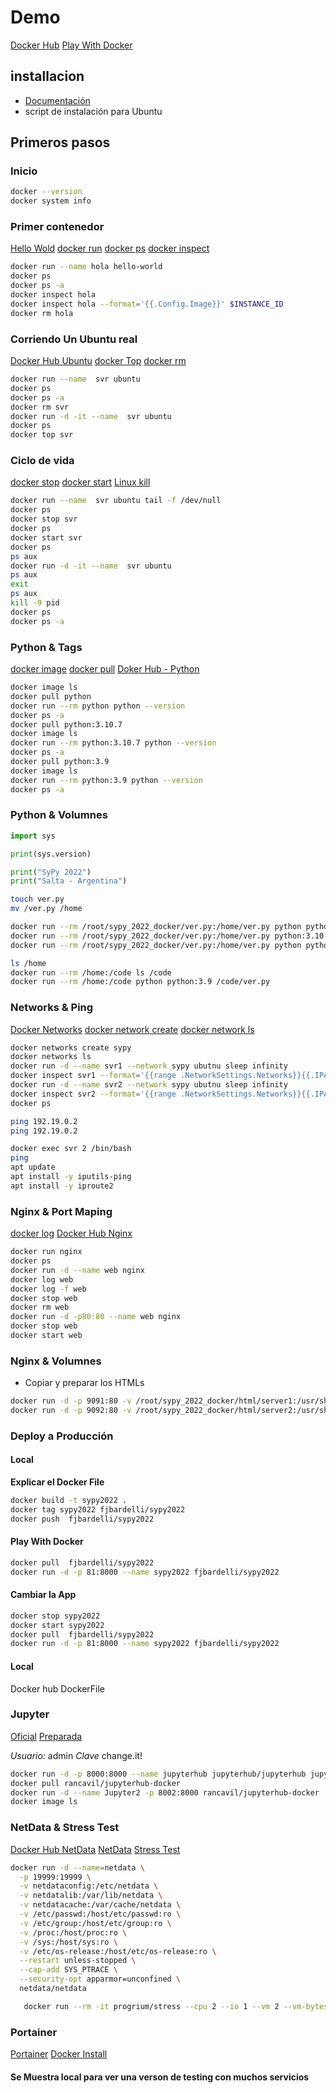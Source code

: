 # Demo

[Docker Hub](https://hub.docker.com/)
[Play With Docker](https://labs.play-with-docker.com/)

## installacion

- [Documentación](https://docs.docker.com/get-docker/)
- script de instalación para Ubuntu

## Primeros pasos

### Inicio

```bash
docker --version
docker system info
```

### Primer contenedor

[Hello Wold](https://hub.docker.com/_/hello-world)
[docker run](https://docs.docker.com/engine/reference/run/)
[docker ps](https://docs.docker.com/engine/reference/commandline/ps/)
[docker inspect](https://docs.docker.com/engine/reference/commandline/inspect/)


```bash
docker run --name hola hello-world
docker ps 
docker ps -a
docker inspect hola
docker inspect hola --format='{{.Config.Image}}' $INSTANCE_ID
docker rm hola
```

### Corriendo Un Ubuntu real

[Docker Hub Ubuntu](https://hub.docker.com/_/ubuntu)
[docker Top](https://docs.docker.com/engine/reference/commandline/top/)
[docker rm](https://docs.docker.com/engine/reference/commandline/rm/)

```bash
docker run --name  svr ubuntu
docker ps
docker ps -a
docker rm svr
docker run -d -it --name  svr ubuntu
docker ps
docker top svr
```

### Ciclo de vida

[docker stop](https://docs.docker.com/engine/reference/commandline/stop/)
[docker start](https://docs.docker.com/engine/reference/commandline/start/)
[Linux kill](https://learning.lpi.org/en/learning-materials/101-500/103/103.5/?gclid=Cj0KCQjw1bqZBhDXARIsANTjCPIAazKGNLLIqg2nGNjYdXIAit5GcGcTLUMxV_nRotQM1v5jgdIW1coaAnBZEALw_wcB)

```bash
docker run --name  svr ubuntu tail -f /dev/null
docker ps
docker stop svr
docker ps
docker start svr
docker ps
ps aux
docker run -d -it --name  svr ubuntu
ps aux
exit
ps aux
kill -9 pid 
docker ps
docker ps -a
```

### Python & Tags

[docker image](https://docs.docker.com/engine/reference/commandline/images/)
[docker pull](https://docs.docker.com/engine/reference/commandline/pull/)
[Doker Hub - Python](https://hub.docker.com/_/python)

```bash
docker image ls
docker pull python
docker run --rm python python --version
docker ps -a
docker pull python:3.10.7
docker image ls
docker run --rm python:3.10.7 python --version
docker ps -a
docker pull python:3.9
docker image ls
docker run --rm python:3.9 python --version
docker ps -a
```

### Python & Volumnes

```python
import sys

print(sys.version)

print("SyPy 2022")
print("Salta - Argentina")
```

```bash
touch ver.py
mv /ver.py /home
```

```bash
docker run --rm /root/sypy_2022_docker/ver.py:/home/ver.py python python /home/ver.py
docker run --rm /root/sypy_2022_docker/ver.py:/home/ver.py python:3.10  python /home/ver.py
docker run --rm /root/sypy_2022_docker/ver.py:/home/ver.py python python:3.9 /home/ver.py

ls /home
docker run --rm /home:/code ls /code
docker run --rm /home:/code python python:3.9 /code/ver.py
```

### Networks & Ping

[Docker Networks](https://docs.docker.com/network/)
[docker network create](https://docs.docker.com/engine/reference/commandline/network_create/)
[docker network ls](https://docs.docker.com/engine/reference/commandline/network_ls/)


```bash
docker networks create sypy
docker networks ls
docker run -d --name svr1 --network sypy ubutnu sleep infinity
docker inspect svr1 --format='{{range .NetworkSettings.Networks}}{{.IPAddress}}{{end}}' $INSTANCE_ID
docker run -d --name svr2 --network sypy ubutnu sleep infinity
docker inspect svr2 --format='{{range .NetworkSettings.Networks}}{{.IPAddress}}{{end}}' $INSTANCE_ID
docker ps

ping 192.19.0.2
ping 192.19.0.2

docker exec svr 2 /bin/bash
ping
apt update
apt install -y iputils-ping
apt install -y iproute2
```

### Nginx & Port Maping

[docker log]()
[Docker Hub Nginx](https://hub.docker.com/_/nginx)

```bash
docker run nginx 
docker ps
docker run -d --name web nginx
docker log web
docker log -f web
docker stop web
docker rm web
docker run -d -p80:80 --name web nginx
docker stop web
docker start web
```

### Nginx & Volumnes

- Copiar y  preparar los HTMLs


```bash
docker run -d -p 9091:80 -v /root/sypy_2022_docker/html/server1:/usr/share/nginx/html:ro --name web1 nginx
docker run -d -p 9092:80 -v /root/sypy_2022_docker/html/server2:/usr/share/nginx/html:ro --name web2 nginx

```

### Deploy a Producción

#### Local

**Explicar el Docker File**

```bash
docker build -t sypy2022 .
docker tag sypy2022 fjbardelli/sypy2022
docker push  fjbardelli/sypy2022
```

#### Play With Docker

```bash
docker pull  fjbardelli/sypy2022
docker run -d -p 81:8000 --name sypy2022 fjbardelli/sypy2022
```

#### Cambiar la App

```bash
docker stop sypy2022
docker start sypy2022
docker pull  fjbardelli/sypy2022
docker run -d -p 81:8000 --name sypy2022 fjbardelli/sypy2022
```

#### Local

Docker hub
DockerFile

### Jupyter

[Oficial](https://jupyterhub.readthedocs.io/en/stable/quickstart-docker.html)
[Preparada](https://medium.com/analytics-vidhya/jupyterhub-docker-31b7a3469872)

*Usuario:*  admin
*Clave*  change.it!

```bash
docker run -d -p 8000:8000 --name jupyterhub jupyterhub/jupyterhub jupyterhub
docker pull rancavil/jupyterhub-docker
docker run -d --name Jupyter2 -p 8002:8000 rancavil/jupyterhub-docker
docker image ls
```


### NetData & Stress Test

[Docker Hub NetData](https://hub.docker.com/r/netdata/netdata)
[NetData](https://www.netdata.cloud/)
[Stress Test](https://hub.docker.com/r/progrium/stress/)

```bash
docker run -d --name=netdata \
  -p 19999:19999 \
  -v netdataconfig:/etc/netdata \
  -v netdatalib:/var/lib/netdata \
  -v netdatacache:/var/cache/netdata \
  -v /etc/passwd:/host/etc/passwd:ro \
  -v /etc/group:/host/etc/group:ro \
  -v /proc:/host/proc:ro \
  -v /sys:/host/sys:ro \
  -v /etc/os-release:/host/etc/os-release:ro \
  --restart unless-stopped \
  --cap-add SYS_PTRACE \
  --security-opt apparmor=unconfined \
  netdata/netdata

   docker run --rm -it progrium/stress --cpu 2 --io 1 --vm 2 --vm-bytes 128M --timeout  120s
```

### Portainer

[Portainer](https://www.portainer.io/)
[Docker Install](https://docs.portainer.io/v/ce-2.9/start/install/server/docker/linux)

#### Se Muestra local para ver una verson de testing con muchos servicios